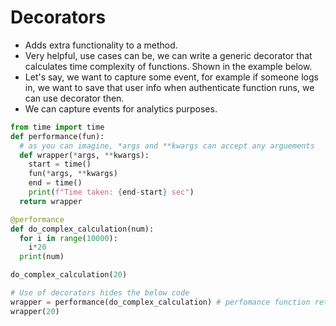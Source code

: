 # Decorators
- Adds extra functionality to a method.
- Very helpful, use cases can be, we can write a generic decorator that calculates time complexity of functions. Shown in the example below.
- Let's say, we want to capture some event, for example if someone logs in, we want to save that user info when authenticate function runs, we can use decorator then.
- We can capture events for analytics purposes.
```python
from time import time
def performance(fun):
  # as you can imagine, *args and **kwargs can accept any arguements
  def wrapper(*args, **kwargs):
    start = time()
    fun(*args, **kwargs)
    end = time()
    print(f"Time taken: {end-start} sec")
  return wrapper  

@performance
def do_complex_calculation(num):
  for i in range(10000):
    i*20
  print(num)

do_complex_calculation(20)

# Use of decorators hides the below code
wrapper = performance(do_complex_calculation) # perfomance function returned a wrapper function
wrapper(20)
```
